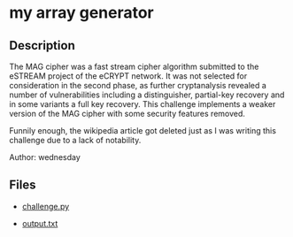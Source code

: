 # my array generator

## Description

The MAG cipher was a fast stream cipher algorithm submitted to the eSTREAM
project of the eCRYPT network. It was not selected for consideration in the
second phase, as further cryptanalysis revealed a number of vulnerabilities
including a distinguisher, partial-key recovery and in some variants a full
key recovery. This challenge implements a weaker version of the MAG cipher
with some security features removed.

Funnily enough, the wikipedia article got deleted just as I was writing this
challenge due to a lack of notability.

Author: wednesday


## Files

* [challenge.py](files/challenge.py)

* [output.txt](files/output.txt)

